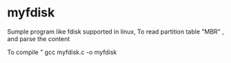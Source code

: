 # myfdisk
Sumple program like fdisk supported in linux, To read partition table "MBR" , and parse the content

To compile " gcc myfdisk.c -o myfdisk
